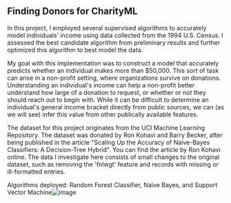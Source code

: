 ## Finding Donors for CharityML

In this project, I employed several supervised algorithms to accurately model individuals' income using data collected from the 1994 U.S. Census. I assessed the best candidate algorithm from preliminary results and further optimized this algorithm to best model the data.

My goal with this implementation was to construct a model that accurately predicts whether an individual makes more than $50,000. This sort of task can arise in a non-profit setting, where organizations survive on donations. Understanding an individual's income can help a non-profit better understand how large of a donation to request, or whether or not they should reach out to begin with. While it can be difficult to determine an individual's general income bracket directly from public sources, we can (as we will see) infer this value from other publically available features.

The dataset for this project originates from the UCI Machine Learning Repository. The dataset was donated by Ron Kohavi and Barry Becker, after being published in the article "Scaling Up the Accuracy of Naive-Bayes Classifiers: A Decision-Tree Hybrid". You can find the article by Ron Kohavi online. The data I investigate here consists of small changes to the original dataset, such as removing the 'fnlwgt' feature and records with missing or ill-formatted entries.

Algorithms deployed: Random Forest Classifier, Naive Bayes, and Support Vector Machine![image](https://user-images.githubusercontent.com/32248180/162636746-59b74447-737d-4570-8d8c-75ad38dd9511.png)
